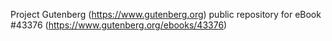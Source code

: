 Project Gutenberg (https://www.gutenberg.org) public repository for eBook #43376 (https://www.gutenberg.org/ebooks/43376)
